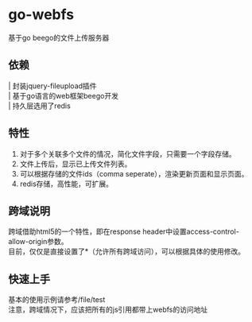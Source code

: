 # go-webfs
基于go beego的文件上传服务器

## 依赖
| 封装jquery-fileupload插件  
| 基于go语言的web框架beego开发  
| 持久层选用了redis

## 特性
1. 对于多个关联多个文件的情况，简化文件字段，只需要一个字段存储。
2. 文件上传后，显示已上传文件列表。
3. 可以根据存储的文件ids（comma seperate），渲染更新页面和显示页面。
4. redis存储，高性能，可扩展。


## 跨域说明
跨域借助html5的一个特性，即在response header中设置access-control-allow-origin参数。  
目前，仅仅是直接设置了*（允许所有跨域访问），可以根据具体的使用修改。

## 快速上手
基本的使用示例请参考/file/test  
注意，跨域情况下，应该把所有的js引用都带上webfs的访问地址

